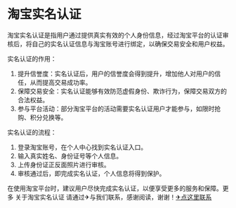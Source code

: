 # 淘宝实名认证

淘宝实名认证是指用户通过提供真实有效的个人身份信息，经过淘宝平台的认证审核后，将自己的实名认证信息与淘宝账号进行绑定，以确保交易安全和用户权益。

实名认证的作用：
1. 提升信誉度：实名认证后，用户的信誉度会得到提升，增加他人对用户的信任，从而提高交易成功率。
2. 保障交易安全：实名认证能够有效防范虚假身份、欺诈行为，保障交易双方的合法权益。
3. 参与平台活动：部分淘宝平台的活动需要实名认证用户才能参与，如限时抢购、积分兑换等。

实名认证的流程：
1. 登录淘宝账号，在个人中心找到实名认证入口。
2. 输入真实姓名、身份证号等个人信息。
3. 上传身份证正反面照片进行审核。
4. 审核通过后，即完成实名认证，个人信息将得到保护。

在使用淘宝平台时，建议用户尽快完成实名认证，以便享受更多的服务和保障。更多 关于淘宝实名认证 请通过✈与我们联系，感谢阅读，谢谢！[✈点这里联系](https://ww.k02.cc)